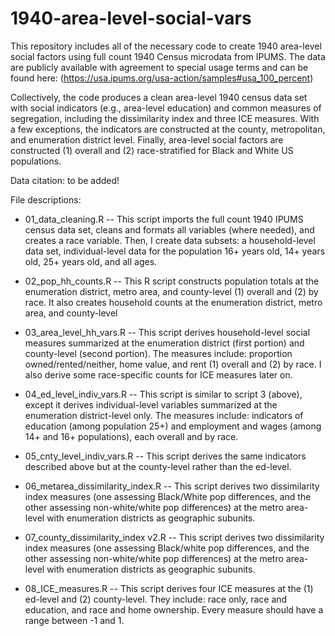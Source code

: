 # 1940-area-level-social-vars
This repository includes all of the necessary code to create 1940 area-level social factors using full count 1940 Census microdata from IPUMS. The data are publicly available with agreement to special usage terms and can be found here: (https://usa.ipums.org/usa-action/samples#usa_100_percent)

Collectively, the code produces a clean area-level 1940 census data set with social indicators (e.g., area-level education) and common measures of segregation, including the dissimilarity index and three ICE measures. With a few exceptions, the indicators are constructed at the county, metropolitan, and enumeration district level. Finally, area-level social factors are constructed (1) overall and (2) race-stratified for Black and White US populations.

Data citation: to be added!

File descriptions:
- 01_data_cleaning.R -- This script imports the full count 1940 IPUMS census data set, cleans and formats all variables (where needed), and creates a race variable. Then, I create data subsets: a household-level data set, individual-level data for the population 16+ years old, 14+ years old, 25+ years old, and all ages.
  
- 02_pop_hh_counts.R -- This R script constructs population totals at the enumeration district, metro area, and county-level (1) overall and (2) by race. It also creates household counts at the enumeration district, metro area, and county-level
  
- 03_area_level_hh_vars.R -- This script derives household-level social measures summarized at the enumeration district (first portion) and county-level (second portion). The measures include: proportion owned/rented/neither, home value, and rent (1) overall and (2) by race. I also derive some race-specific counts for ICE measures later on.
  
- 04_ed_level_indiv_vars.R -- This script is similar to script 3 (above), except it derives individual-level variables summarized at the enumeration district-level only. The measures include: indicators of education (among population 25+) and employment and wages (among 14+ and 16+ populations), each overall and by race.
  
- 05_cnty_level_indiv_vars.R --  This script derives the same indicators described above but at the county-level rather than the ed-level.
  
- 06_metarea_dissimilarity_index.R --  This script derives two dissimilarity index measures (one assessing Black/White pop differences, and the other assessing non-white/white pop differences) at the metro area-level with enumeration districts as geographic subunits.
  
- 07_county_dissimilarity_index v2.R -- This script derives two dissimilarity index measures (one assessing Black/white pop differences, and the other assessing non-white/white pop differences) at the metro area-level with enumeration districts as geographic subunits.
  
- 08_ICE_measures.R -- This script derives four ICE measures at the (1) ed-level and (2) county-level. They include: race only, race and education, and race and home ownership. Every measure should have a range between -1 and 1.
